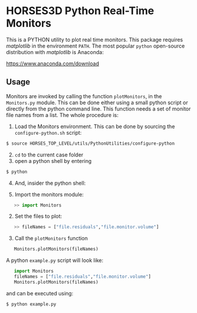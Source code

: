 # HORSES3D Python Real-Time Monitors

This is a PYTHON utility to plot real time monitors. This package requires *matplotlib* in the environment `PATH`. The most popular `python` open-source distribution with *matplotlib* is Anaconda:

https://www.anaconda.com/download

## Usage

Monitors are invoked by calling the function `plotMonitors`, in the `Monitors.py` module. This can be done either using a small python script or directly from the python command line. This function needs a set of monitor file names from a list. The whole procedure is:

1. Load the Monitors environment. This can be done by sourcing the `configure-python.sh` script:
```bash
$ source HORSES_TOP_LEVEL/utils/PythonUtilities/configure-python
```
2. `cd` to the current case folder
3. open a python shell by entering
```bash
$ python
```
4. And, insider the python shell:

  1. Import the monitors module:
```PYTHON
   >> import Monitors
```
  2. Set the files to plot:
```PYTHON
   >> fileNames = ["file.residuals","file.monitor.volume"]
```
  3. Call the `plotMonitors` function
```PYTHON
   Monitors.plotMonitors(fileNames)
```

  A python `example.py` script will look like:
```PYTHON
   import Monitors
   fileNames = ["file.residuals","file.monitor.volume"]
   Monitors.plotMonitors(fileNames)
```

  and can be executed using:
```bash
$ python example.py
```
